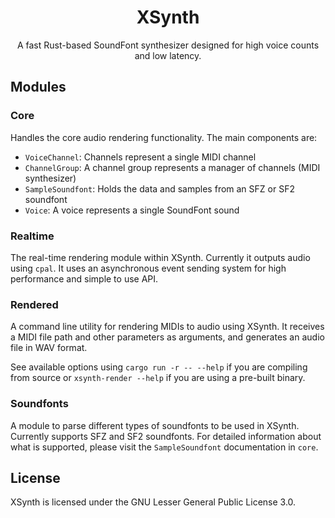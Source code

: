 <h1 align="center">XSynth</h1>
<p align="center">A fast Rust-based SoundFont synthesizer designed for high voice counts and low latency.</p>

## Modules

### Core
Handles the core audio rendering functionality.
The main components are:
- `VoiceChannel`: Channels represent a single MIDI channel
- `ChannelGroup`: A channel group represents a manager of channels (MIDI synthesizer)
- `SampleSoundfont`: Holds the data and samples from an SFZ or SF2 soundfont
- `Voice`: A voice represents a single SoundFont sound

### Realtime
The real-time rendering module within XSynth. Currently it outputs audio using `cpal`.
It uses an asynchronous event sending system for high performance and simple to use API.

### Rendered
A command line utility for rendering MIDIs to audio using XSynth.
It receives a MIDI file path and other parameters as arguments, and generates an audio file in WAV format.

See available options using `cargo run -r -- --help` if you are compiling from source
or `xsynth-render --help` if you are using a pre-built binary.

### Soundfonts
A module to parse different types of soundfonts to be used in XSynth.
Currently supports SFZ and SF2 soundfonts. For detailed information about
what is supported, please visit the `SampleSoundfont` documentation in `core`.

## License

XSynth is licensed under the GNU Lesser General Public License 3.0.
